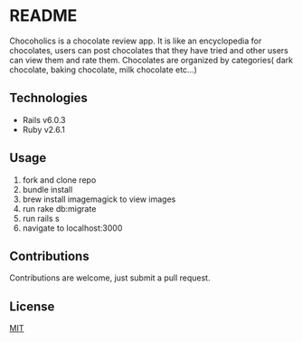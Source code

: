 # README

Chocoholics is a chocolate review app. It is like an encyclopedia for chocolates, users can post chocolates that they have tried and other users can view them and rate them. Chocolates are organized by categories( dark chocolate, baking chocolate, milk chocolate etc...)

## Technologies

- Rails v6.0.3
- Ruby v2.6.1

## Usage

1. fork and clone repo
2. bundle install
3. brew install imagemagick to view images
4. run rake db:migrate
5. run rails s
6. navigate to localhost:3000

## Contributions

Contributions are welcome, just submit a pull request.

## License

[MIT](https://github.com/ferrufinob/Chocoholic/blob/f96182576e6117e38f63f7f9b2cea5a07d2c0ab2/LICENSE)

